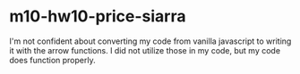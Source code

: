 # m10-hw10-price-siarra

I'm not confident about converting my code from vanilla javascript to writing it with the arrow functions. I did not utilize those in my code, but my code does function properly.
